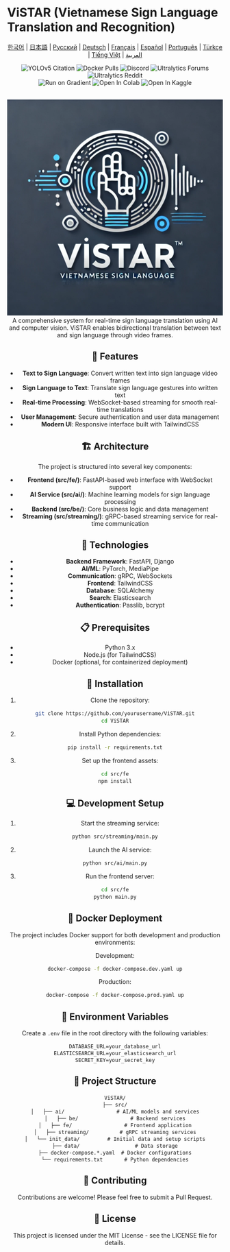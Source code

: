# ViSTAR (Vietnamese Sign Language Translation and Recognition)
<div align="center">

[한국어]() | [日本語]() | [Русский]() | [Deutsch]() | [Français]() | [Español]() | [Português]() | [Türkçe]() | [Tiếng Việt]() | [العربية]()


<div>
    <img src="https://zenodo.org/badge/264818686.svg" alt="YOLOv5 Citation">
    <img src="https://img.shields.io/docker/pulls/ultralytics/yolov5?logo=docker" alt="Docker Pulls">
    <img alt="Discord" src="https://img.shields.io/discord/1089800235347353640?logo=discord&logoColor=white&label=Discord&color=blue">
    <img alt="Ultralytics Forums" src="https://img.shields.io/discourse/users?server=https%3A%2F%2Fcommunity.ultralytics.com&logo=discourse&label=Forums&color=blue">
    <img alt="Ultralytics Reddit" src="https://img.shields.io/reddit/subreddit-subscribers/ultralytics?style=flat&logo=reddit&logoColor=white&label=Reddit&color=blue">
    <br>
    <img src="https://assets.paperspace.io/img/gradient-badge.svg" alt="Run on Gradient">
    <img src="https://colab.research.google.com/assets/colab-badge.svg" alt="Open In Colab">
    <img src="https://kaggle.com/static/images/open-in-kaggle.svg" alt="Open In Kaggle">
</div>

  <br>


![ViSTAR Logo](src/fe/static/css/VISTAR.webp)
A comprehensive system for real-time sign language translation using AI and computer vision. ViSTAR enables bidirectional translation between text and sign language through video frames.

## 🌟 Features

- **Text to Sign Language**: Convert written text into sign language video frames
- **Sign Language to Text**: Translate sign language gestures into written text
- **Real-time Processing**: WebSocket-based streaming for smooth real-time translations
- **User Management**: Secure authentication and user data management
- **Modern UI**: Responsive interface built with TailwindCSS

## 🏗️ Architecture

The project is structured into several key components:

- **Frontend (src/fe/)**: FastAPI-based web interface with WebSocket support
- **AI Service (src/ai/)**: Machine learning models for sign language processing
- **Backend (src/be/)**: Core business logic and data management
- **Streaming (src/streaming/)**: gRPC-based streaming service for real-time communication

## 🔧 Technologies

- **Backend Framework**: FastAPI, Django
- **AI/ML**: PyTorch, MediaPipe
- **Communication**: gRPC, WebSockets
- **Frontend**: TailwindCSS
- **Database**: SQLAlchemy
- **Search**: Elasticsearch
- **Authentication**: Passlib, bcrypt

## 📋 Prerequisites

- Python 3.x
- Node.js (for TailwindCSS)
- Docker (optional, for containerized deployment)

## 🚀 Installation

1. Clone the repository:
```bash
git clone https://github.com/yourusername/ViSTAR.git
cd ViSTAR
```

2. Install Python dependencies:
```bash
pip install -r requirements.txt
```

3. Set up the frontend assets:
```bash
cd src/fe
npm install
```

## 💻 Development Setup

1. Start the streaming service:
```bash
python src/streaming/main.py
```

2. Launch the AI service:
```bash
python src/ai/main.py
```

3. Run the frontend server:
```bash
cd src/fe
python main.py
```

## 🐳 Docker Deployment

The project includes Docker support for both development and production environments:

Development:
```bash
docker-compose -f docker-compose.dev.yaml up
```

Production:
```bash
docker-compose -f docker-compose.prod.yaml up
```

## 🔐 Environment Variables

Create a `.env` file in the root directory with the following variables:
```
DATABASE_URL=your_database_url
ELASTICSEARCH_URL=your_elasticsearch_url
SECRET_KEY=your_secret_key
```

## 📁 Project Structure

```
ViSTAR/
├── src/
│   ├── ai/                 # AI/ML models and services
│   ├── be/                 # Backend services
│   ├── fe/                 # Frontend application
│   ├── streaming/          # gRPC streaming services
│   └── init_data/         # Initial data and setup scripts
├── data/                  # Data storage
├── docker-compose.*.yaml  # Docker configurations
└── requirements.txt       # Python dependencies
```

## 🤝 Contributing

Contributions are welcome! Please feel free to submit a Pull Request.

## 📄 License

This project is licensed under the MIT License - see the LICENSE file for details.
